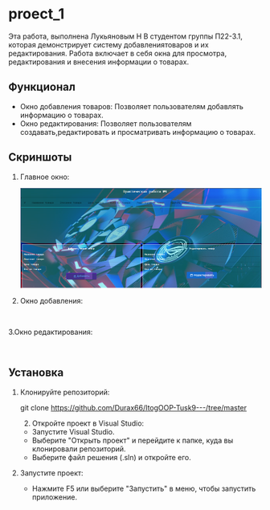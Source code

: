 # proect_1
Эта работа, выполнена Лукьяновым Н В студентом группы П22-3.1, которая демонстрирует систему добавлениятоваров и их редактирования. Работа включает в себя окна для просмотра, редактирования и внесения информации о товарах.

## Функционал

- Окно добавления товаров: Позволяет пользователям добавлять информацию о товарах.
- Окно редактирования: Позволяет пользователям создавать,редактировать и просматривать информацию о товарах.


## Скриншоты

1. Главное окно:
   
   ![](https://github.com/Durax66/ItogOOP-Tusk9---/blob/master/screenshots/screen%201.png)

3. Окно добавления:
   
   ![]()

3.Окно редактирования:

   ![]()
   
## Установка

1. Клонируйте репозиторий:
   
   git clone https://github.com/Durax66/ItogOOP-Tusk9---/tree/master
    
   2. Откройте проект в Visual Studio:
   - Запустите Visual Studio.
   - Выберите "Открыть проект" и перейдите к папке, куда вы клонировали репозиторий.
   - Выберите файл решения (.sln) и откройте его.

2. Запустите проект:
   - Нажмите F5 или выберите "Запустить" в меню, чтобы запустить приложение.
